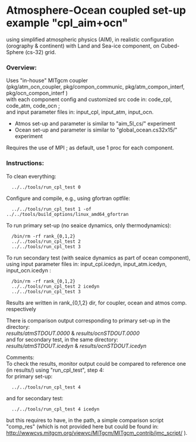 Atmosphere-Ocean coupled set-up example "cpl_aim+ocn"
================================================================================
using simplified atmospheric physics (AIM), in realistic configuration (orography 
& continent) with Land and Sea-ice component, on Cubed-Sphere (cs-32) grid.

### Overview:
Uses "in-house" MITgcm coupler<br> 
(pkg/atm_ocn_coupler, pkg/compon_communic, pkg/atm_compon_interf, pkg/ocn_compon_interf )<br>
with each component config and customized src code in: code_cpl, code_atm, code_ocn ;<br>
and input parameter files in: input_cpl, input_atm, input_ocn.

- Atmos set-up and parameter is similar to "aim_5l_cs/" experiment
- Ocean set-up and parameter is similar to "global_ocean.cs32x15/" experiment

Requires the use of MPI ; as default, use 1 proc for each component.

### Instructions:
To clean everything:
```
  ../../tools/run_cpl_test 0
```

Configure and compile, e.g., using gfortran optfile:
```
  ../../tools/run_cpl_test 1 -of ../../tools/build_options/linux_amd64_gfortran
```

To run primary set-up (no seaice dynamics, only thermodynamics):
```
  /bin/rm -rf rank_{0,1,2}
  ../../tools/run_cpl_test 2
  ../../tools/run_cpl_test 3
```

To run secondary test (with seaice dynamics as part of ocean component), using input parameter files in: input_cpl.icedyn, input_atm.icedyn, input_ocn.icedyn :
```
  /bin/rm -rf rank_{0,1,2}
  ../../tools/run_cpl_test 2 icedyn
  ../../tools/run_cpl_test 3
```

Results are written in rank_{0,1,2} dir, for coupler, ocean and atmos comp. respectively

There is comparison output corresponding to primary set-up in the directory:<br> 
 *results/atmSTDOUT.0000* & *results/ocnSTDOUT.0000*<br>
and for secondary test, in the same directory:<br> 
 *results/atmSTDOUT.icedyn* & *results/ocnSTDOUT.icedyn*

Comments:<br>
To check the results, monitor output could be compared to reference one (in results/) using "run_cpl_test", step 4:<br>
for primary set-up:
```
  ../../tools/run_cpl_test 4
```
and for secondary test:
```
  ../../tools/run_cpl_test 4 icedyn
```
but this requires to have, in the path, a simple comparison script "comp_res"
(which is not provided here but could be found in: 
 http://wwwcvs.mitgcm.org/viewvc/MITgcm/MITgcm_contrib/jmc_script/ ).
